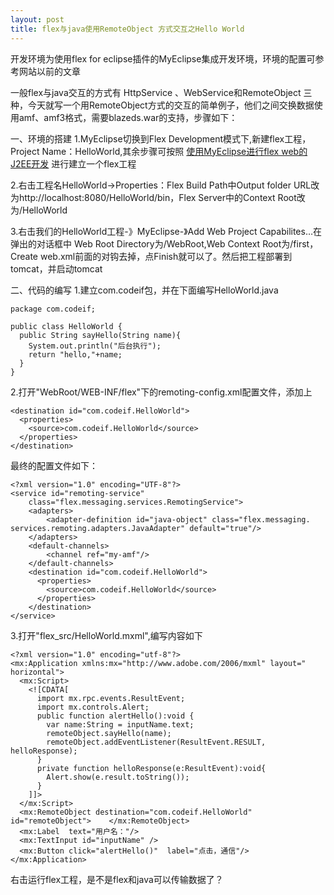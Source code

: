 ```yaml
---
layout: post
title: flex与java使用RemoteObject 方式交互之Hello World
---
```


开发环境为使用flex for eclipse插件的MyEclipse集成开发环境，环境的配置可参考网站以前的文章

一般flex与java交互的方式有 HttpService 、WebService和RemoteObject 三种，今天就写一个用RemoteObject方式的交互的简单例子，他们之间交换数据使用amf、amf3格式，需要blazeds.war的支持，步骤如下：

一、环境的搭建
1.MyEclipse切换到Flex Development模式下,新建flex工程，Project Name：HelloWorld,其余步骤可按照 [使用MyEclipse进行flex web的J2EE开发](http://www.codeif.com/post/49) 进行建立一个flex工程

2.右击工程名HelloWorld->Properties：Flex Build Path中Output folder URL改为http://localhost:8080/HelloWorld/bin，Flex Server中的Context Root改为/HelloWorld

3.右击我们的HelloWorld工程-》MyEclipse-》Add Web Project Capabilites…在弹出的对话框中 Web Root Directory为/WebRoot,Web Context Root为/first，Create web.xml前面的对钩去掉，点Finish就可以了。然后把工程部署到tomcat，并启动tomcat

二、代码的编写
1.建立com.codeif包，并在下面编写HelloWorld.java

    package com.codeif;
    
    public class HelloWorld {
      public String sayHello(String name){
        System.out.println("后台执行");
        return "hello,"+name;
      }
    }

2.打开"WebRoot/WEB-INF/flex"下的remoting-config.xml配置文件，添加上

    <destination id="com.codeif.HelloWorld">
      <properties>
        <source>com.codeif.HelloWorld</source>
      </properties>
    </destination>

最终的配置文件如下：

    <?xml version="1.0" encoding="UTF-8"?>
    <service id="remoting-service" 
        class="flex.messaging.services.RemotingService">
        <adapters>
            <adapter-definition id="java-object" class="flex.messaging.    services.remoting.adapters.JavaAdapter" default="true"/>
        </adapters>
        <default-channels>
            <channel ref="my-amf"/>
        </default-channels>
        <destination id="com.codeif.HelloWorld">
          <properties>
            <source>com.codeif.HelloWorld</source>
          </properties>
        </destination>
    </service>


3.打开"flex_src/HelloWorld.mxml",编写内容如下

    <?xml version="1.0" encoding="utf-8"?>
    <mx:Application xmlns:mx="http://www.adobe.com/2006/mxml" layout="    horizontal">
      <mx:Script>
        <![CDATA[
          import mx.rpc.events.ResultEvent;
          import mx.controls.Alert;
          public function alertHello():void {
            var name:String = inputName.text;
            remoteObject.sayHello(name);
            remoteObject.addEventListener(ResultEvent.RESULT, helloResponse);
          }
          private function helloResponse(e:ResultEvent):void{
            Alert.show(e.result.toString());
          }
        ]]>
      </mx:Script>
      <mx:RemoteObject destination="com.codeif.HelloWorld" id="remoteObject">    </mx:RemoteObject>
      <mx:Label  text="用户名："/>
      <mx:TextInput id="inputName" />
      <mx:Button click="alertHello()"  label="点击，通信"/>
    </mx:Application>


右击运行flex工程，是不是flex和java可以传输数据了？
